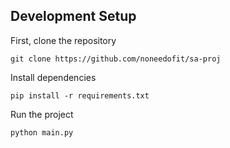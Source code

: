 ## Development Setup

First, clone the repository

```
git clone https://github.com/noneedofit/sa-proj
```

Install dependencies
```
pip install -r requirements.txt 
```

Run the project
```
python main.py
```